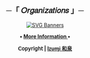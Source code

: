 <div align="center">
<h2 align="center">
    ─「 𝑂𝑟𝑔𝑎𝑛𝑖𝑧𝑎𝑡𝑖𝑜𝑛𝑠 」─
</h2>

[![SVG Banners](https://svg-banners.vercel.app/api?type=textBox&text1=Lazy%20Developers&width=800&height=400)](https://github.com/Al3x-GitHub)

</h2><b>
<p align="center"> •
    <a href="https://github.com/ikx7a/ikx7a/tree/main/GitHub"> More Information </a> •
    </a></h2></p>

**𝖢𝗈𝗉𝗒𝗋𝗂𝗀𝗁𝗍 |** [**Iᴢυɱi 和泉**](https://github.com/ikx7a)

</div>


